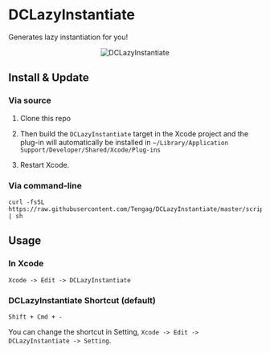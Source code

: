 DCLazyInstantiate
======
Generates lazy instantiation for you!

<p align="center" >
  <img src="https://raw.githubusercontent.com/Tengag/DCLazyInstantiate/master/screenshot.gif" alt="DCLazyInstantiate" title="DCLazyInstantiate">
</p>

## Install & Update

### Via source

1. Clone this repo

2. Then build the `DCLazyInstantiate` target in the Xcode project and the plug-in will automatically be installed in `~/Library/Application Support/Developer/Shared/Xcode/Plug-ins`

3. Restart Xcode.

### Via command-line

```shell
curl -fsSL https://raw.githubusercontent.com/Tengag/DCLazyInstantiate/master/script/install.sh | sh
```

## Usage
### In Xcode
```
Xcode -> Edit -> DCLazyInstantiate 
```

### DCLazyInstantiate Shortcut (default)
```
Shift + Cmd + -
```
You can change the shortcut in Setting, `Xcode -> Edit -> DCLazyInstantiate -> Setting`.
